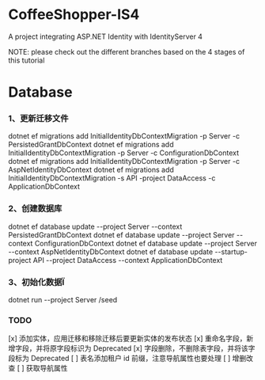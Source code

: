 # CoffeeShopper-IS4
A project integrating ASP.NET Identity with IdentityServer 4

NOTE: please check out the different branches based on the 4 stages of this tutorial


# Database

### 1、更新迁移文件
dotnet ef migrations add InitialIdentityDbContextMigration -p Server -c PersistedGrantDbContext
dotnet ef migrations add InitialIdentityDbContextMigration -p Server -c ConfigurationDbContext
dotnet ef migrations add InitialIdentityDbContextMigration -p Server -c AspNetIdentityDbContext
dotnet ef migrations add InitialIdentityDbContextMigration -s API -project DataAccess -c ApplicationDbContext

### 2、创建数据库
dotnet ef database update --project Server --context PersistedGrantDbContext
dotnet ef database update --project Server --context ConfigurationDbContext
dotnet ef database update --project Server --context AspNetIdentityDbContext
dotnet ef database update --startup-project API --project DataAccess --context ApplicationDbContext

### 3、初始化数据Ï
dotnet run --project Server /seed


### TODO
[x] 添加实体，应用迁移和移除迁移后要更新实体的发布状态
[x] 重命名字段，新增字段，并将原字段标识为 Deprecated
[x] 字段删除，不删除表字段，并将该字段标为 Deprecated
[ ] 表名添加租户 id 前缀，注意导航属性也要处理
[ ] 增删改查
[ ] 获取导航属性
